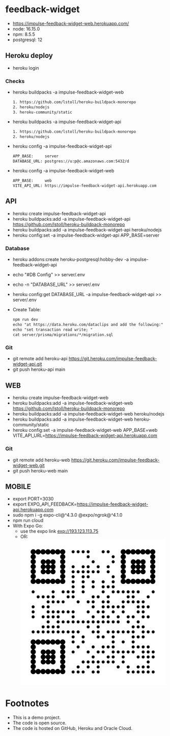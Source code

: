 # feedback-widget

* https://impulse-feedback-widget-web.herokuapp.com/
* node: 16.15.0
* npm: 8.5.5
* postgresql: 12

## Heroku deploy

* heroku login

### Checks
* heroku buildpacks -a impulse-feedback-widget-web
  ```
  1. https://github.com/lstoll/heroku-buildpack-monorepo
  2. heroku/nodejs
  3. heroku-community/static
  ```
* heroku buildpacks -a impulse-feedback-widget-api
  ```
  1. https://github.com/lstoll/heroku-buildpack-monorepo
  2. heroku/nodejs
  ```
* heroku config -a impulse-feedback-widget-api
  ```
  APP_BASE:     server
  DATABASE_URL: postgres://u:p@c.amazonaws.com:5432/d
  ```
* heroku config -a impulse-feedback-widget-web
  ```
  APP_BASE:     web
  VITE_API_URL: https://impulse-feedback-widget-api.herokuapp.com
  ```


## API

* heroku create impulse-feedback-widget-api
* heroku buildpacks:add -a impulse-feedback-widget-api   https://github.com/lstoll/heroku-buildpack-monorepo
* heroku buildpacks:add -a impulse-feedback-widget-api  heroku/nodejs
* heroku config:set -a impulse-feedback-widget-api  APP_BASE=server

### Database

* heroku addons:create heroku-postgresql:hobby-dev -a impulse-feedback-widget-api

* echo "#DB Config" >> server/.env
* echo -n "DATABASE_URL" >> server/.env
 * heroku config:get DATABASE_URL -a impulse-feedback-widget-api >> server/.env

* Create Table:
  ```
  npm run dev
  echo "at https://data.heroku.com/dataclips and add the following:"
  echo "set transaction read write; "
  cat server/prisma/migrations/*/migration.sql
  ```

### Git
* git remote add heroku-api https://git.heroku.com/impulse-feedback-widget-api.git
* git push heroku-api main



## WEB

* heroku create impulse-feedback-widget-web
* heroku buildpacks:add -a impulse-feedback-widget-web https://github.com/lstoll/heroku-buildpack-monorepo
* heroku buildpacks:add -a impulse-feedback-widget-web  heroku/nodejs
* heroku buildpacks:add -a impulse-feedback-widget-web heroku-community/static
* heroku config:set -a impulse-feedback-widget-web  APP_BASE=web VITE_API_URL=https://impulse-feedback-widget-api.herokuapp.com

### Git
* git remote add heroku-web https://git.heroku.com/impulse-feedback-widget-web.git
* git push heroku-web main


## MOBILE

* export PORT=3030
* export EXPO_API_FEEDBACK=https://impulse-feedback-widget-api.herokuapp.com
* sudo npm i -g expo-cli@^4.3.0 @expo/ngrok@^4.1.0
* npm run cloud
* With Expo Go:
  * use the expo link [exp://193.123.113.75](exp://193.123.113.75)
  * OR:
     ![exp://193.123.113.75](./qr-code.png)

# Footnotes
* This is a demo project.
* The code is open source.
* The code is hosted on GitHub, Heroku and Oracle Cloud.
